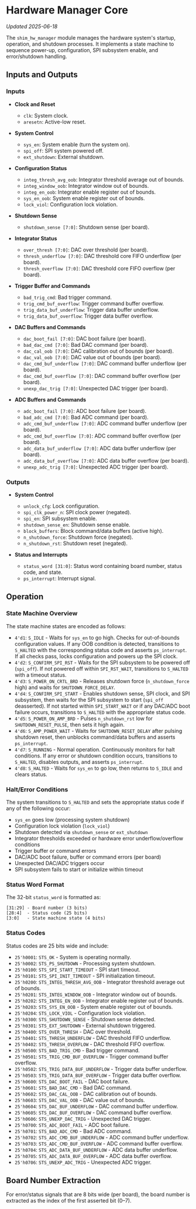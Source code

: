 # Hardware Manager Core
*Updated 2025-06-18*

The `shim_hw_manager` module manages the hardware system's startup, operation, and shutdown processes. It implements a state machine to sequence power-up, configuration, SPI subsystem enable, and error/shutdown handling.

## Inputs and Outputs

### Inputs

- **Clock and Reset**
  - `clk`: System clock.
  - `aresetn`: Active-low reset.

- **System Control**
  - `sys_en`: System enable (turn the system on).
  - `spi_off`: SPI system powered off.
  - `ext_shutdown`: External shutdown.

- **Configuration Status**
  - `integ_thresh_avg_oob`: Integrator threshold average out of bounds.
  - `integ_window_oob`: Integrator window out of bounds.
  - `integ_en_oob`: Integrator enable register out of bounds.
  - `sys_en_oob`: System enable register out of bounds.
  - `lock_viol`: Configuration lock violation.

- **Shutdown Sense**
  - `shutdown_sense [7:0]`: Shutdown sense (per board).

- **Integrator Status**
  - `over_thresh [7:0]`: DAC over threshold (per board).
  - `thresh_underflow [7:0]`: DAC threshold core FIFO underflow (per board).
  - `thresh_overflow [7:0]`: DAC threshold core FIFO overflow (per board).

- **Trigger Buffer and Commands**
  - `bad_trig_cmd`: Bad trigger command.
  - `trig_cmd_buf_overflow`: Trigger command buffer overflow.
  - `trig_data_buf_underflow`: Trigger data buffer underflow.
  - `trig_data_buf_overflow`: Trigger data buffer overflow.

- **DAC Buffers and Commands**
  - `dac_boot_fail [7:0]`: DAC boot failure (per board).
  - `bad_dac_cmd [7:0]`: Bad DAC command (per board).
  - `dac_cal_oob [7:0]`: DAC calibration out of bounds (per board).
  - `dac_val_oob [7:0]`: DAC value out of bounds (per board).
  - `dac_cmd_buf_underflow [7:0]`: DAC command buffer underflow (per board).
  - `dac_cmd_buf_overflow [7:0]`: DAC command buffer overflow (per board).
  - `unexp_dac_trig [7:0]`: Unexpected DAC trigger (per board).

- **ADC Buffers and Commands**
  - `adc_boot_fail [7:0]`: ADC boot failure (per board).
  - `bad_adc_cmd [7:0]`: Bad ADC command (per board).
  - `adc_cmd_buf_underflow [7:0]`: ADC command buffer underflow (per board).
  - `adc_cmd_buf_overflow [7:0]`: ADC command buffer overflow (per board).
  - `adc_data_buf_underflow [7:0]`: ADC data buffer underflow (per board).
  - `adc_data_buf_overflow [7:0]`: ADC data buffer overflow (per board).
  - `unexp_adc_trig [7:0]`: Unexpected ADC trigger (per board).

### Outputs

- **System Control**
  - `unlock_cfg`: Lock configuration.
  - `spi_clk_power_n`: SPI clock power (negated).
  - `spi_en`: SPI subsystem enable.
  - `shutdown_sense_en`: Shutdown sense enable.
  - `block_buffers`: Block command/data buffers (active high).
  - `n_shutdown_force`: Shutdown force (negated).
  - `n_shutdown_rst`: Shutdown reset (negated).

- **Status and Interrupts**
  - `status_word [31:0]`: Status word containing board number, status code, and state.
  - `ps_interrupt`: Interrupt signal.

## Operation

### State Machine Overview

The state machine states are encoded as follows:
- `4'd1`: `S_IDLE` - Waits for `sys_en` to go high. Checks for out-of-bounds configuration values. If any OOB condition is detected, transitions to `S_HALTED` with the corresponding status code and asserts `ps_interrupt`. If all checks pass, locks configuration and powers up the SPI clock.
- `4'd2`: `S_CONFIRM_SPI_RST` - Waits for the SPI subsystem to be powered off (`spi_off`). If not powered off within `SPI_RST_WAIT`, transitions to `S_HALTED` with a timeout status.
- `4'd3`: `S_POWER_ON_CRTL_BRD` - Releases shutdown force (`n_shutdown_force` high) and waits for `SHUTDOWN_FORCE_DELAY`.
- `4'd4`: `S_CONFIRM_SPI_START` - Enables shutdown sense, SPI clock, and SPI subsystem, then waits for the SPI subsystem to start (`spi_off` deasserted). If not started within `SPI_START_WAIT` or if any DAC/ADC boot failure occurs, transitions to `S_HALTED` with the appropriate status code.
- `4'd5`: `S_POWER_ON_AMP_BRD` - Pulses `n_shutdown_rst` low for `SHUTDOWN_RESET_PULSE`, then sets it high again.
- `4'd6`: `S_AMP_POWER_WAIT` - Waits for `SHUTDOWN_RESET_DELAY` after pulsing shutdown reset, then unblocks command/data buffers and asserts `ps_interrupt`.
- `4'd7`: `S_RUNNING` - Normal operation. Continuously monitors for halt conditions. If any error or shutdown condition occurs, transitions to `S_HALTED`, disables outputs, and asserts `ps_interrupt`.
- `4'd8`: `S_HALTED` - Waits for `sys_en` to go low, then returns to `S_IDLE` and clears status.

### Halt/Error Conditions

The system transitions to `S_HALTED` and sets the appropriate status code if any of the following occur:
- `sys_en` goes low (processing system shutdown)
- Configuration lock violation (`lock_viol`)
- Shutdown detected via `shutdown_sense` or `ext_shutdown`
- Integrator thresholds exceeded or hardware error underflow/overflow conditions
- Trigger buffer or command errors
- DAC/ADC boot failure, buffer or command errors (per board)
- Unexpected DAC/ADC triggers occur
- SPI subsystem fails to start or initialize within timeout

### Status Word Format

The 32-bit `status_word` is formatted as:
```
[31:29] - Board number (3 bits)
[28:4]  - Status code (25 bits)
[3:0]   - State machine state (4 bits)
```

### Status Codes

Status codes are 25 bits wide and include:

- `25'h0001`: `STS_OK` - System is operating normally.
- `25'h0002`: `STS_PS_SHUTDOWN` - Processing system shutdown.
- `25'h0100`: `STS_SPI_START_TIMEOUT` - SPI start timeout.
- `25'h0101`: `STS_SPI_INIT_TIMEOUT` - SPI initialization timeout.
- `25'h0200`: `STS_INTEG_THRESH_AVG_OOB` - Integrator threshold average out of bounds.
- `25'h0201`: `STS_INTEG_WINDOW_OOB` - Integrator window out of bounds.
- `25'h0202`: `STS_INTEG_EN_OOB` - Integrator enable register out of bounds.
- `25'h0203`: `STS_SYS_EN_OOB` - System enable register out of bounds.
- `25'h0204`: `STS_LOCK_VIOL` - Configuration lock violation.
- `25'h0300`: `STS_SHUTDOWN_SENSE` - Shutdown sense detected.
- `25'h0301`: `STS_EXT_SHUTDOWN` - External shutdown triggered.
- `25'h0400`: `STS_OVER_THRESH` - DAC over threshold.
- `25'h0401`: `STS_THRESH_UNDERFLOW` - DAC threshold FIFO underflow.
- `25'h0402`: `STS_THRESH_OVERFLOW` - DAC threshold FIFO overflow.
- `25'h0500`: `STS_BAD_TRIG_CMD` - Bad trigger command.
- `25'h0501`: `STS_TRIG_CMD_BUF_OVERFLOW` - Trigger command buffer overflow.
- `25'h0502`: `STS_TRIG_DATA_BUF_UNDERFLOW` - Trigger data buffer underflow.
- `25'h0503`: `STS_TRIG_DATA_BUF_OVERFLOW` - Trigger data buffer overflow.
- `25'h0600`: `STS_DAC_BOOT_FAIL` - DAC boot failure.
- `25'h0601`: `STS_BAD_DAC_CMD` - Bad DAC command.
- `25'h0602`: `STS_DAC_CAL_OOB` - DAC calibration out of bounds.
- `25'h0603`: `STS_DAC_VAL_OOB` - DAC value out of bounds.
- `25'h0604`: `STS_DAC_BUF_UNDERFLOW` - DAC command buffer underflow.
- `25'h0605`: `STS_DAC_BUF_OVERFLOW` - DAC command buffer overflow.
- `25'h0606`: `STS_UNEXP_DAC_TRIG` - Unexpected DAC trigger.
- `25'h0700`: `STS_ADC_BOOT_FAIL` - ADC boot failure.
- `25'h0701`: `STS_BAD_ADC_CMD` - Bad ADC command.
- `25'h0702`: `STS_ADC_CMD_BUF_UNDERFLOW` - ADC command buffer underflow.
- `25'h0703`: `STS_ADC_CMD_BUF_OVERFLOW` - ADC command buffer overflow.
- `25'h0704`: `STS_ADC_DATA_BUF_UNDERFLOW` - ADC data buffer underflow.
- `25'h0705`: `STS_ADC_DATA_BUF_OVERFLOW` - ADC data buffer overflow.
- `25'h0706`: `STS_UNEXP_ADC_TRIG` - Unexpected ADC trigger.

## Board Number Extraction

For error/status signals that are 8 bits wide (per board), the board number is extracted as the index of the first asserted bit (0–7).
